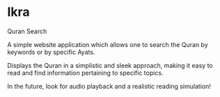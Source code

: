 # Ikra
Quran Search

A simple website application which allows one to search the Quran by keywords or by specific Ayats. 

Displays the Quran in a simplistic and sleek approach, making it easy to read and find information pertaining to specific topics.

In the future, look for audio playback and a realistic reading simulation!
